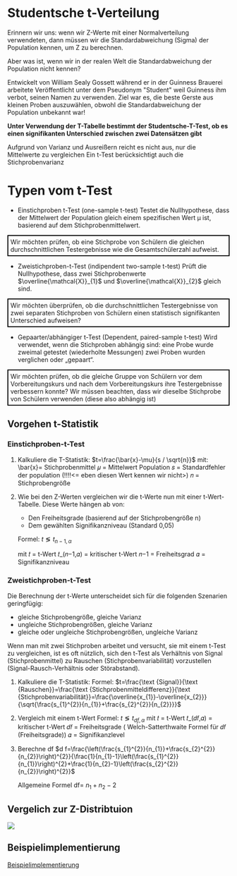 # Studentsche t-Verteilung
Erinnern wir uns: wenn wir Z-Werte mit einer Normalverteilung verwendeten, dann müssen wir die Standardabweichung (Sigma) der Population kennen, um Z zu berechnen.

Aber was ist, wenn wir in der realen Welt die Standardabweichung der Population nicht kennen?

Entwickelt von William Sealy Gossett während er in der Guinness Brauerei arbeitete
Veröffentlicht unter dem Pseudonym "Student" weil Guinness ihm verbot, seinen Namen zu verwenden.
Ziel war es, die beste Gerste aus kleinen Proben auszuwählen, obwohl die Standardabweichung der Population unbekannt war!

<b>Unter Verwendung der T-Tabelle bestimmt der Studentsche-T-Test, ob es einen signifikanten Unterschied zwischen zwei Datensätzen gibt</b>

Aufgrund von Varianz und Ausreißern reicht es nicht aus, nur die Mittelwerte zu vergleichen
Ein t-Test berücksichtigt auch die Stichprobenvarianz

# Typen vom t-Test
* Einstichproben t-Test (one-sample t-test)
Testet die Nullhypothese, dass der Mittelwert der Population gleich einem spezifischen Wert μ ist, basierend auf dem Stichprobenmittelwert.
<p style="padding:5px;border: 2px solid #000000;">
Wir möchten prüfen, ob eine Stichprobe von Schülern die gleichen durchschnittlichen Testergebnisse wie die Gesamtschülerzahl aufweist.
</p>

* Zweistichproben-t-Test (indipendent two-sample t-test)
Prüft die Nullhypothese, dass zwei Stichprobenwerte $\overline{\mathcal{X}}_{1}$ und $\overline{\mathcal{X}}_{2}$ gleich sind.
<p style="padding:5px;border: 2px solid #000000;">
Wir möchten überprüfen, ob die durchschnittlichen Testergebnisse von zwei separaten Stichproben von Schülern einen statistisch signifikanten Unterschied aufweisen?
</p>

* Gepaarter/abhängiger t-Test (Dependent, paired-sample t-test)
Wird verwendet, wenn die Stichproben abhängig sind:
eine Probe wurde zweimal getestet (wiederholte Messungen)
zwei Proben wurden verglichen oder „gepaart“.

<p style="padding:5px;border: 2px solid #000000;">
Wir möchten prüfen, ob die gleiche Gruppe von Schülern vor dem Vorbereitungskurs und nach dem Vorbereitungskurs ihre Testergebnisse verbessern konnte?
Wir müssen beachten, dass wir dieselbe Stichprobe von Schülern verwenden (diese also abhängig ist)
</p>

## Vorgehen t-Statistik
### Einstichproben-t-Test
1. Kalkuliere die T-Statistik:
 $t=\frac{\bar{x}-\mu}{s / \sqrt{n}}$
 mit:
\bar{x}= Stichprobenmittel
𝜇 = Mittelwert Population
𝑠 = Standardfehler der population (!!!!<= eben diesen Wert kennen wir nicht>)
𝑛 = Stichprobengröße

2. Wie bei den Z-Werten vergleichen wir die t-Werte nun mit einer t-Wert-Tabelle.
Diese Werte hängen ab von:
   * Den Freiheitsgrade (basierend auf der Stichprobengröße n)
   * Dem gewählten Signifikanzniveau (Standard 0,05)

    Formel:
    $t ≶ t_{n-1, \alpha}$

    mit
    𝑡 	= t-Wert
    𝑡_(𝑛−1,𝛼)	= kritischer t-Wert
    𝑛−1	= Freiheitsgrad
    𝛼	= Signifikanzniveau

### Zweistichproben-t-Test
Die Berechnung der t-Werte unterscheidet sich für die folgenden Szenarien geringfügig:
* gleiche Stichprobengröße, gleiche Varianz
* ungleiche Stichprobengrößen, gleiche Varianz
* gleiche oder ungleiche Stichprobengrößen, ungleiche Varianz

Wenn man mit zwei Stichproben arbeitet und versucht, sie mit einem t-Test zu vergleichen, ist es oft nützlich, sich den t-Test als Verhältnis von Signal (Stichprobenmittel) zu Rauschen (Stichprobenvariabilität) vorzustellen (Signal-Rausch-Verhältnis oder Störabstand).

1. Kalkuliere die T-Statistik:
Formel:
$t=\frac{\text {Signal}}{\text {Rauschen}}=\frac{\text {Stichprobenmitteldifferenz}}{\text {Stichprobenvariabilität}}=\frac{\overline{x_{1}}-\overline{x_{2}}}{\sqrt{\frac{s_{1}^{2}}{n_{1}}+\frac{s_{2}^{2}}{n_{2}}}}$

2. Vergleich mit einem t-Wert
Formel:
    $t ≶ t_{df, \alpha}$
    mit 
    𝑡	= t-Wert
	𝑡_(𝑑𝑓,𝛼)	= kritischer t-Wert
	𝑑𝑓	= Freiheitsgrade ( Welch-Satterthwaite Formel für 𝑑𝑓 (Freiheitsgrade))
	𝛼	= Signifikanzlevel

3. Berechne df
 $d f=\frac{\left(\frac{s_{1}^{2}}{n_{1}}+\frac{s_{2}^{2}}{n_{2}}\right)^{2}}{\frac{1}{n_{1}-1}\left(\frac{s_{1}^{2}}{n_{1}}\right)^{2}+\frac{1}{n_{2}-1}\left(\frac{s_{2}^{2}}{n_{2}}\right)^{2}}$ 


    Allgemeine Formel df= $n_{1} +n_{2}-2$


## Vergelich zur Z-Distribtuion 
![](imgs/2020-03-26-17-52-06.png)


## Beispielimplementierung
[Beispielimplementierung](https://github.com/JHC90/Basic-DataScience-Skills/blob/master/Statistic-Basics/9_t-Verteilung.ipynb)
























